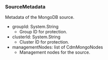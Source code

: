 ### SourceMetadata
Metadata of the MongoDB source.

- groupId: System.String
  - Group ID for protection.
- clusterId: System.String
  - Cluster ID for protection.
- managementNodes: list of CdmMongoNodes
  - Management nodes for the source.
